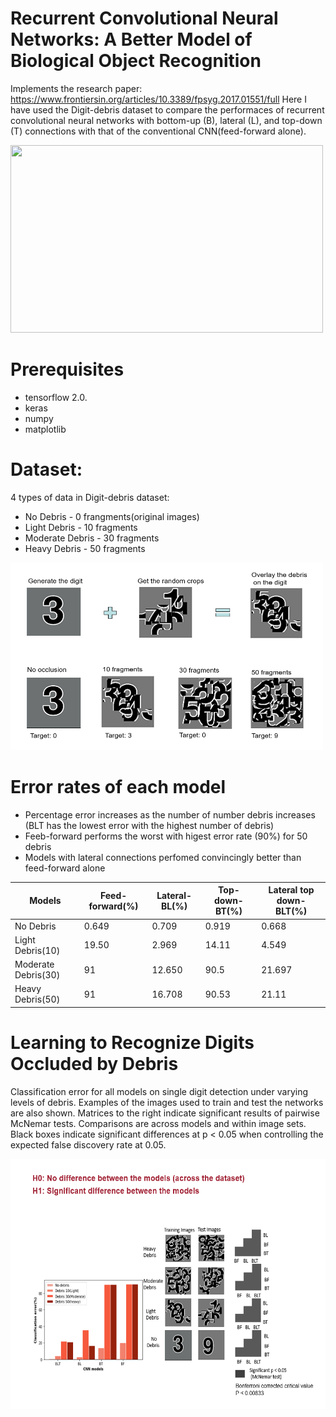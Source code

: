 # Recurrent Convolutional Neural Networks: A Better Model of Biological Object Recognition
Implements the research paper: https://www.frontiersin.org/articles/10.3389/fpsyg.2017.01551/full 
Here I have used the Digit-debris dataset to compare the performaces of recurrent convolutional neural networks with bottom-up (B), lateral (L), and top-down (T) connections with that of the conventional CNN(feed-forward alone).

<img src="https://www.frontiersin.org/files/Articles/278016/fpsyg-08-01551-HTML-r1/image_m/fpsyg-08-01551-g003.jpg" height="300" width=500>

# Prerequisites
- tensorflow 2.0. 
- keras 
- numpy
- matplotlib

# Dataset:
4 types of data in Digit-debris dataset:
  - No Debris - 0 frangments(original images)
  - Light Debris - 10 fragments
  - Moderate Debris - 30 fragments
  - Heavy Debris - 50 fragments
  
<img src="RNN_Images/data_set_generation.PNG" height="300" width="500" >

# Error rates of each model 
- Percentage error increases as the number of number debris increases (BLT has the lowest error with the highest number of debris)
- Feeb-forward performs the worst with higest error rate (90%) for 50 debris
- Models with lateral connections perfomed convincingly better than feed-forward alone

| Models  | Feed-forward(%) | Lateral-BL(%) | Top-down-BT(%)| Lateral top down-BLT(%) |
| ------ | ------ | ------ | ------ | ----- | 
|No Debris | 0.649 | 0.709 | 0.919 | 0.668 | 
|Light Debris(10)| 19.50 | 2.969 | 14.11 | 4.549 | 
|Moderate Debris(30)| 91 | 12.650 | 90.5 | 21.697 |
|Heavy Debris(50) | 91 | 16.708 | 90.53 | 21.11|


# Learning to Recognize Digits Occluded by Debris
Classification error for all models on single digit detection under varying levels of debris. Examples of the images used to train and test the networks are also shown. Matrices to the right indicate significant results of pairwise McNemar tests. Comparisons are across models and within image sets. Black boxes indicate significant differences at p < 0.05 when controlling the expected false discovery rate at 0.05.

<img src="RNN_Images/image1.PNG" height="400" width="600" >





